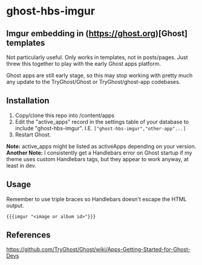 # ghost-hbs-imgur
## Imgur embedding in (https://ghost.org)[Ghost] templates

Not particularly useful. Only works in templates, not in posts/pages. Just threw
this together to play with the early Ghost apps platform.

Ghost apps are still early stage, so this may stop working with pretty much any
update to the TryGhost/Ghost or TryGhost/ghost-app codebases.

## Installation

1. Copy/clone this repo into <yourGhostInstall>/content/apps
2. Edit the "active_apps" record in the settings table of your database to
include "ghost-hbs-imgur". I.E. `["ghost-hbs-imgur","other-app"...]`
3. Restart Ghost.

**Note:** active_apps might be listed as activeApps depending on your version.
**Another Note:** I consistently get a Handlebars error on Ghost startup if my
theme uses custom Handlebars tags, but they appear to work anyway, at least in
dev.

## Usage

Remember to use triple braces so Handlebars doesn't escape the HTML output.

`{{{imgur "<image or album id>"}}}`

## References
https://github.com/TryGhost/Ghost/wiki/Apps-Getting-Started-for-Ghost-Devs
